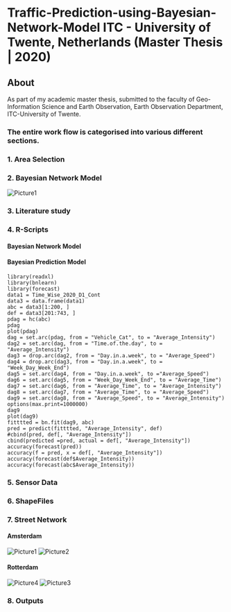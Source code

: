 # Traffic-Prediction-using-Bayesian-Network-Model ITC - University of Twente, Netherlands (Master Thesis | 2020)
## About
As part of my academic master thesis, submitted to the faculty of Geo-Information Science and Earth Observation, Earth Observation Department, ITC-University of Twente.
### The entire work flow is categorised into various different sections.

### 1. Area Selection
### 2. Bayesian Network Model
![Picture1](https://user-images.githubusercontent.com/5634888/121435212-1fc4bb80-c99c-11eb-9072-9fd3c188a9c7.png)

### 3. Literature study
### 4. R-Scripts
#### Bayesian Network Model
#### Bayesian Prediction Model
```
library(readxl)
library(bnlearn)
library(forecast)
data1 = Time_Wise_2020_D1_Cont
data3 = data.frame(data1)
abc = data3[1:200, ]
def = data3[201:743, ]
pdag = hc(abc)
pdag
plot(pdag)
dag = set.arc(pdag, from = "Vehicle_Cat", to = "Average_Intensity")
dag2 = set.arc(dag, from = "Time.of.the.day", to = "Average_Intensity")
dag3 = drop.arc(dag2, from = "Day.in.a.week", to = "Average_Speed")
dag4 = drop.arc(dag3, from = "Day.in.a.week", to = "Week_Day_Week_End")
dag5 = set.arc(dag4, from = "Day.in.a.week", to ="Average_Speed")
dag6 = set.arc(dag5, from = "Week_Day_Week_End", to = "Average_Time")
dag7 = set.arc(dag6, from = "Average_Time", to = "Average_Intensity")
dag8 = set.arc(dag7, from = "Average_Time", to = "Average_Speed")
dag9 = set.arc(dag8, from = "Average_Speed", to = "Average_Intensity")
options(max.print=1000000)
dag9
plot(dag9)
fitttted = bn.fit(dag9, abc)
pred = predict(fitttted, "Average_Intensity", def)
#cbind(pred, def[, "Average_Intensity"])
cbind(predicted =pred, actual = def[, "Average_Intensity"])
accuracy(forecast(pred))
accuracy(f = pred, x = def[, "Average_Intensity"])
accuracy(forecast(def$Average_Intensity))
accuracy(forecast(abc$Average_Intensity))
```
### 5. Sensor Data

### 6. ShapeFiles

### 7. Street Network

#### Amsterdam
![Picture1](https://user-images.githubusercontent.com/5634888/121436489-4edc2c80-c99e-11eb-9e2e-6310bec0c031.png)
![Picture2](https://user-images.githubusercontent.com/5634888/121436493-500d5980-c99e-11eb-987c-ef940b4c3d87.png)

#### Rotterdam
![Picture4](https://user-images.githubusercontent.com/5634888/121436637-95318b80-c99e-11eb-9f13-efd965cc0917.png)
![Picture3](https://user-images.githubusercontent.com/5634888/121436640-9662b880-c99e-11eb-87b8-ea19a2996a7f.png)



### 8. Outputs





